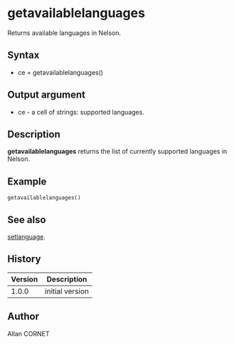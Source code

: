 

# getavailablelanguages

Returns available languages in Nelson.

## Syntax

- ce = getavailablelanguages()

## Output argument

 - ce - a cell of strings: supported languages.

## Description


  <p><b>getavailablelanguages</b> returns the list of currently supported languages in Nelson.</p>


## Example

```Nelson
getavailablelanguages()
```

## See also

[setlanguage](setlanguage.md).
## History

|Version|Description|
|------|------|
|1.0.0|initial version|


## Author

Allan CORNET



